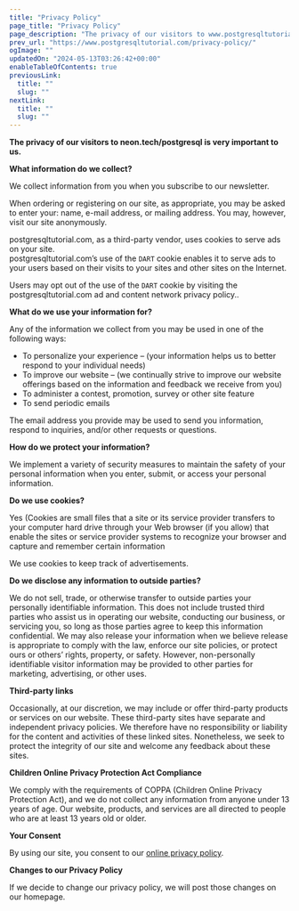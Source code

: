 ```yaml
---
title: "Privacy Policy"
page_title: "Privacy Policy"
page_description: "The privacy of our visitors to www.postgresqltutorial.com is very important to us."
prev_url: "https://www.postgresqltutorial.com/privacy-policy/"
ogImage: ""
updatedOn: "2024-05-13T03:26:42+00:00"
enableTableOfContents: true
previousLink: 
  title: ""
  slug: ""
nextLink: 
  title: ""
  slug: ""
---
```





**The privacy of our visitors to neon.tech/postgresql is very important to us.**

**What information do we collect?**

We collect information from you when you subscribe to our newsletter.

When ordering or registering on our site, as appropriate, you may be asked to enter your: name, e\-mail address, or mailing address. You may, however, visit our site anonymously.

postgresqltutorial.com, as a third\-party vendor, uses cookies to serve ads on your site.  
postgresqltutorial.com’s use of the `DART` cookie enables it to serve ads to your users based on their visits to your sites and other sites on the Internet.

Users may opt out of the use of the `DART` cookie by visiting the postgresqltutorial.com ad and content network privacy policy..

**What do we use your information for?**

Any of the information we collect from you may be used in one of the following ways:

* To personalize your experience – (your information helps us to better respond to your individual needs)
* To improve our website – (we continually strive to improve our website offerings based on the information and feedback we receive from you)
* To administer a contest, promotion, survey or other site feature
* To send periodic emails

The email address you provide may be used to send you information, respond to inquiries, and/or other requests or questions.

**How do we protect your information?**

We implement a variety of security measures to maintain the safety of your personal information when you enter, submit, or access your personal information.

**Do we use cookies?**

Yes (Cookies are small files that a site or its service provider transfers to your computer hard drive through your Web browser (if you allow) that enable the sites or service provider systems to recognize your browser and capture and remember certain information

We use cookies to keep track of advertisements.

**Do we disclose any information to outside parties?**

We do not sell, trade, or otherwise transfer to outside parties your personally identifiable information. This does not include trusted third parties who assist us in operating our website, conducting our business, or servicing you, so long as those parties agree to keep this information confidential. We may also release your information when we believe release is appropriate to comply with the law, enforce our site policies, or protect ours or others’ rights, property, or safety. However, non\-personally identifiable visitor information may be provided to other parties for marketing, advertising, or other uses.

**Third\-party links**

Occasionally, at our discretion, we may include or offer third\-party products or services on our website. These third\-party sites have separate and independent privacy policies. We therefore have no responsibility or liability for the content and activities of these linked sites. Nonetheless, we seek to protect the integrity of our site and welcome any feedback about these sites.

**Children Online Privacy Protection Act Compliance**

We comply with the requirements of COPPA (Children Online Privacy Protection Act), and we do not collect any information from anyone under 13 years of age. Our website, products, and services are all directed to people who are at least 13 years old or older.

**Your Consent**

By using our site, you consent to our [online privacy policy](http://www.freeprivacypolicy.com/).

**Changes to our Privacy Policy**

If we decide to change our privacy policy, we will post those changes on our homepage.

